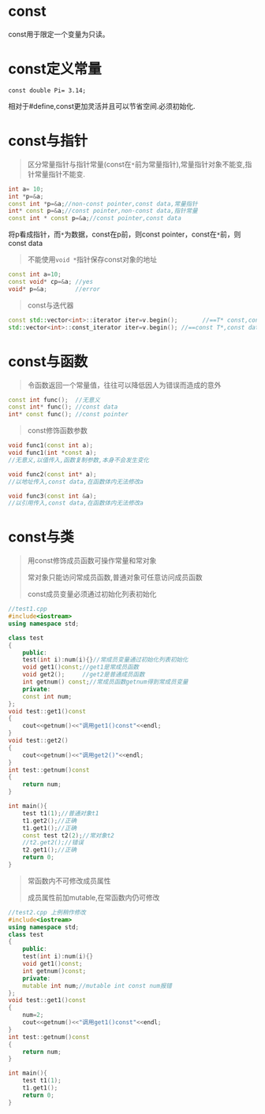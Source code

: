# const
const用于限定一个变量为只读。
# const定义常量
`const double Pi= 3.14;`

相对于#define,const更加灵活并且可以节省空间.必须初始化.

# const与指针

> 区分常量指针与指针常量(const在`*`前为常量指针),常量指针对象不能变,指针常量指针不能变.

```c++
int a= 10;
int *p=&a;
const int *p=&a;//non-const pointer,const data,常量指针
int* const p=&a;//const pointer,non-const data,指针常量
const int * const p=&a;//const pointer,const data
```

将p看成指针，而`*`为数据，const在p前，则const pointer，const在`*`前，则const data

> 不能使用`void *`指针保存const对象的地址

```c++
const int a=10;
const void* cp=&a; //yes
void* p=&a;        //error
```

> const与迭代器

```c++
const std::vector<int>::iterator iter=v.begin();       //==T* const,const iter
std::vector<int>::const_iterator iter=v.begin(); //==const T*,const data
```

# const与函数
> 令函数返回一个常量值，往往可以降低因人为错误而造成的意外

```c++
const int func();  //无意义
const int* func(); //const data
int* const func(); //const pointer
```

> const修饰函数参数

```c++
void func1(const int a);
void func1(int *const a);
//无意义,以值传入,函数复制参数,本身不会发生变化
```

```c++
void func2(const int* a);
//以地址传入,const data,在函数体内无法修改a
```

```c++
void func3(const int &a);
//以引用传入,const data,在函数体内无法修改a
```

# const与类

> 用const修饰成员函数可操作常量和常对象
>
> 常对象只能访问常成员函数,普通对象可任意访问成员函数
>
> const成员变量必须通过初始化列表初始化

```c++
//test1.cpp
#include<iostream>
using namespace std;

class test
{
    public:
    test(int i):num(i){}//常成员变量通过初始化列表初始化
    void get1()const;//get1是常成员函数
    void get2();     //get2是普通成员函数
    int getnum() const;//常成员函数getnum得到常成员变量
    private:
    const int num;
};
void test::get1()const
{
    cout<<getnum()<<"调用get1()const"<<endl;
}
void test::get2()
{
    cout<<getnum()<<"调用get2()"<<endl;
}
int test::getnum()const
{
    return num;
}

int main(){
    test t1(1);//普通对象t1
    t1.get2();//正确
    t1.get1();//正确
    const test t2(2);//常对象t2
    //t2.get2();//错误
    t2.get1();//正确
    return 0;
}
```

> 常函数内不可修改成员属性
>
> 成员属性前加mutable,在常函数内仍可修改

```c++
//test2.cpp 上例稍作修改
#include<iostream>
using namespace std;
class test
{
    public:
    test(int i):num(i){}
    void get1()const;
    int getnum()const;
    private:
    mutable int num;//mutable int const num报错
};
void test::get1()const
{
    num=2;
    cout<<getnum()<<"调用get1()const"<<endl;
}
int test::getnum()const
{
    return num;
}

int main(){
    test t1(1);
    t1.get1();
    return 0;
}
```

